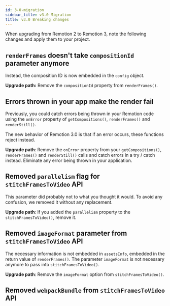 ```yaml
---
id: 3-0-migration
sidebar_title: v3.0 Migration
title: v3.0 Breaking changes
---
```


When upgrading from Remotion 2 to Remotion 3, note the following changes and apply them to your project.

## `renderFrames` doesn't take `compositionId` parameter anymore

Instead, the composition ID is now embedded in the `config` object.

**Upgrade path:** Remove the `compositionId` property from `renderFrames()`.

## Errors thrown in your app make the render fail

Previously, you could catch errors being thrown in your Remotion code using the `onError` property of `getCompositions()`, `renderFrames()` and `renderStill()`.

The new behavior of Remotion 3.0 is that if an error occurs, these functions reject instead.

**Upgrade path**: Remove the `onError` property from your `getCompositions()`, `renderFrames()` and `renderStill()` calls and catch errors in a try / catch instead. Eliminate any error being thrown in your application.

## Removed `parallelism` flag for `stitchFramesToVideo` API

This parameter did probably not to what you thought it would. To avoid any confusion, we removed it without any replacement.

**Upgrade path**: If you added the `parallelism` property to the `stitchFramesToVideo()`, remove it.

## Removed `imageFormat` parameter from `stitchFramesToVideo` API

The necessary information is not embedded in `assetsInfo`, embedded in the return value of `renderFrames()`. The parameter `imageFormat` is not necessary anymore to pass into `stitchFramesToVideo()`.

**Upgrade path**: Remove the `imageFormat` option from `stitchFramesToVideo()`.

## Removed `webpackBundle` from `stitchFramesToVideo` API
